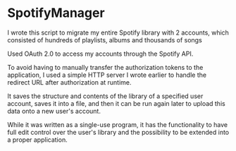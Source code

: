 # SpotifyManager
I wrote this script to migrate my entire Spotify library with 2 accounts, which consisted of hundreds of playlists, albums and thousands of songs

Used OAuth 2.0 to access my accounts through the Spotify API.

To avoid having to manually transfer the authorization tokens to the application, I used a simple HTTP server I wrote earlier to handle the redirect URL after authorization at runtime.

It saves the structure and contents of the library of a specified user account, saves it into a file, and then it can be run again later to upload this data onto a new user's account.

While it was written as a single-use program, it has the functionality to have full edit control over the user's library and the possibility to be extended into a proper application.
